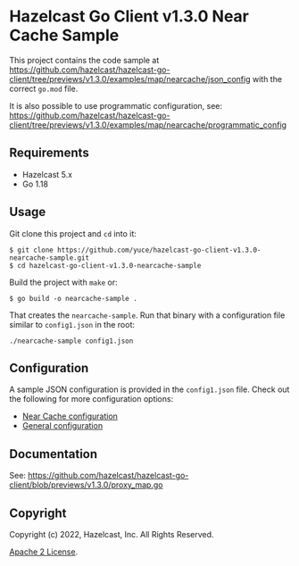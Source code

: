 # Hazelcast Go Client v1.3.0 Near Cache Sample

This project contains the code sample at https://github.com/hazelcast/hazelcast-go-client/tree/previews/v1.3.0/examples/map/nearcache/json_config with the correct `go.mod` file.

It is also possible to use programmatic configuration, see: https://github.com/hazelcast/hazelcast-go-client/tree/previews/v1.3.0/examples/map/nearcache/programmatic_config

## Requirements

* Hazelcast 5.x
* Go 1.18

## Usage

Git clone this project and `cd` into it:

    $ git clone https://github.com/yuce/hazelcast-go-client-v1.3.0-nearcache-sample.git
    $ cd hazelcast-go-client-v1.3.0-nearcache-sample

Build the project with `make` or:

    $ go build -o nearcache-sample .

That creates the `nearcache-sample`.
Run that binary with a configuration file similar to `config1.json` in the root:

    ./nearcache-sample config1.json
    
## Configuration

A sample JSON configuration is provided in the `config1.json` file.
Check out the following for more configuration options:

* [Near Cache configuration](https://github.com/hazelcast/hazelcast-go-client/blob/previews/v1.3.0/nearcache/config.go)
* [General configuration](https://github.com/hazelcast/hazelcast-go-client/blob/previews/v1.3.0/config.go)

## Documentation

See: https://github.com/hazelcast/hazelcast-go-client/blob/previews/v1.3.0/proxy_map.go

## Copyright

Copyright (c) 2022, Hazelcast, Inc. All Rights Reserved.

[Apache 2 License](LICENSE).
